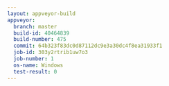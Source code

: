 ```yaml
---
layout: appveyor-build
appveyor:
  branch: master
  build-id: 40464839
  build-number: 475
  commit: 64b323f83dc0d87112dc9e3a30dc4f8ea31933f1
  job-id: 303y2rtrib1uw7o3
  job-number: 1
  os-name: Windows
  test-result: 0
---
```

